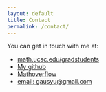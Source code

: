 ```yaml
---
layout: default
title: Contact
permalink: /contact/
---
```


You can get in touch with me at:

- [math.ucsc.edu/gradstudents](https://www.math.ucsc.edu/people/gradstudents.html#gao)
- [My github](https://github.com/xinghuan-stear)
- [Mathoverflow](https://mathoverflow.net/users/43795/syu-gau)
- [email: gausyu@gmail.com](gausyu@gmail.com)
